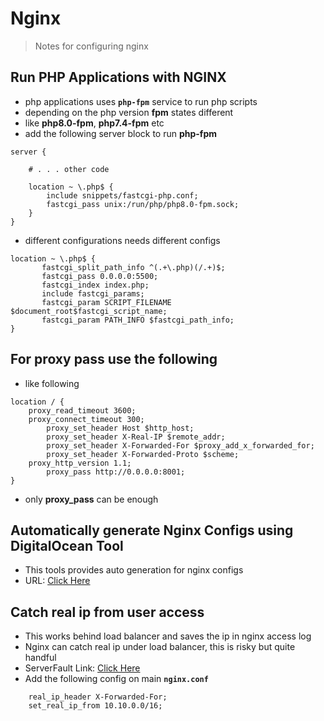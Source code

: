 # Nginx 
> Notes for configuring nginx

## Run PHP Applications with NGINX

- php applications uses **`php-fpm`** service to run php scripts
- depending on the php version **fpm** states different
- like **php8.0-fpm**, **php7.4-fpm** etc
- add the following server block to run **php-fpm**
```
server {

    # . . . other code

    location ~ \.php$ {
        include snippets/fastcgi-php.conf;
        fastcgi_pass unix:/run/php/php8.0-fpm.sock;
    }
}
```
- different configurations needs different configs
```
location ~ \.php$ {
       fastcgi_split_path_info ^(.+\.php)(/.+)$;
       fastcgi_pass 0.0.0.0:5500;
       fastcgi_index index.php;
       include fastcgi_params;
       fastcgi_param SCRIPT_FILENAME $document_root$fastcgi_script_name;
       fastcgi_param PATH_INFO $fastcgi_path_info;
}
```

## For proxy pass use the following

- like following
```
location / {
	proxy_read_timeout 3600;
	proxy_connect_timeout 300;
        proxy_set_header Host $http_host;
        proxy_set_header X-Real-IP $remote_addr;
        proxy_set_header X-Forwarded-For $proxy_add_x_forwarded_for;
        proxy_set_header X-Forwarded-Proto $scheme;
	proxy_http_version 1.1;
        proxy_pass http://0.0.0.0:8001;
}
```
- only **proxy_pass** can be enough

## Automatically generate Nginx Configs using DigitalOcean Tool

- This tools provides auto generation for nginx configs
- URL: [Click Here](https://www.digitalocean.com/community/tools/nginx)

## Catch real ip from user access

- This works behind load balancer and saves the ip in nginx access log
- Nginx can catch real ip under load balancer, this is risky but quite handful 
- ServerFault Link: [Click Here](https://serverfault.com/questions/331531/nginx-set-real-ip-from-aws-elb-load-balancer-address)
- Add the following config on main **`nginx.conf`**
```
	real_ip_header X-Forwarded-For;
	set_real_ip_from 10.10.0.0/16;
```
